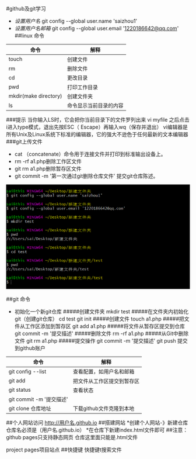 #github及git学习
* *设置用户名*
git config --global user.name 'saizhou1'
* *设置用户名邮箱*
git config --global user.email '1220186642@qq.com'
##linux 命令


|命令|解释|
|----|----|
| touch | 创建文件|
|rm     |删除文件 |
|cd|更改目录|
|pwd|打印工作目录|
|mkdir(make directory)|创建文件夹|
|ls |命令显示当前目录的内容|
###提示
当你输入LS时，它会把你当前目录下的文件罗列出来
vi myfile 之后点击i进入type模式，退出先按ESC（ Escape）再输入wq（保存并退出）
vi编辑器是所有Unix及Linux系统下标准的编辑器，它的强大不逊色于任何最新的文本编辑器
###git上传文件
* cat （concatenate）命令用于连接文件并打印到标准输出设备上。
* rm -rf a1.php删除工作区文件
* git rm a1.php删除暂存区文件
* git commit -m '第一次通过git删除仓库文件'  提交git仓库陈述。

![图片解释](git1.png)



##git 命令
* 初始化一个新git仓库
#####创建文件夹
mkdir test
#####在文件夹内初始化git（创建git仓库）
cd test
git init
#####创建文件
touch a1.php
#####把文件从工作区添加到暂存区
git add a1.php
#####将文件从暂存区提交到仓库
git commit -m '提交描述'
#####删除文件
rm -rf a1.php
#####从Git中删除文件
git rm a1.php
#####提交操作
git commit -m '提交描述'
git push   提交到github账户

|命令|解释|
|----|----|
|git config --list| 查看配置，如用户名和邮箱|
|git add|把文件从工作区提交到暂存区|
|git status|查看状态|
|git commit -m '提交描述'|
|git clone 仓库地址  | 下载github文件克隆到本地|
##个人网站访问
http://用户名.github.io
##搭建网站
*创建个人网站-》新建仓库仓库名必须是（用户名.github.io）
*在仓库下新建index.html文件即可
##注意：
github pages只支持静态网页
仓库这里面只能是.html文件



project pages项目站点
##快捷键
快捷键t搜索文件